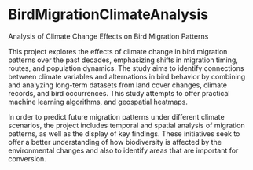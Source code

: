 # BirdMigrationClimateAnalysis
Analysis of Climate Change Effects on Bird Migration Patterns

This project explores the effects of climate change in bird migration patterns over the past decades, emphasizing shifts in migration timing, routes, and population dynamics. The study aims to identify connections between climate variables and alternations in bird behavior by combining and analyzing long-term datasets from land cover changes, climate records, and bird occurrences. This study attempts to offer practical machine learning algorithms, and geospatial heatmaps.  

In order to predict future migration patterns under different climate scenarios, the project includes temporal and spatial analysis of migration patterns, as well as the display of key findings. These initiatives seek to offer a better understanding of how biodiversity is affected by the environmental changes and also to identify areas that are important for conversion.  

